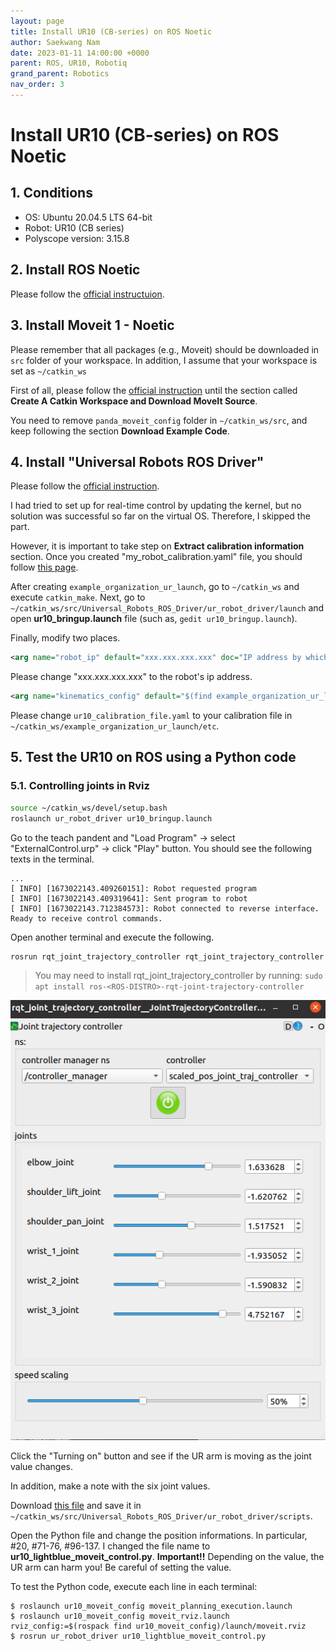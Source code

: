 ```yaml
---
layout: page
title: Install UR10 (CB-series) on ROS Noetic
author: Saekwang Nam
date: 2023-01-11 14:00:00 +0000
parent: ROS, UR10, Robotiq
grand_parent: Robotics
nav_order: 3
---
```


# Install UR10 (CB-series) on ROS Noetic

## 1. Conditions
- OS: Ubuntu 20.04.5 LTS 64-bit
- Robot: UR10 (CB series)
- Polyscope version: 3.15.8

## 2. Install ROS Noetic
Please follow the [official instructuion](http://wiki.ros.org/noetic/Installation/Ubuntu).

## 3. Install Moveit 1 - Noetic
Please remember that all packages (e.g., Moveit) should be downloaded in `src` folder of your workspace. In addition, I assume that your workspace is set as `~/catkin_ws`

First of all, please follow the [official instruction](https://ros-planning.github.io/moveit_tutorials/doc/getting_started/getting_started.html) until the section called **Create A Catkin Workspace and Download MoveIt Source**.

You need to remove `panda_moveit_config` folder in `~/catkin_ws/src`, and keep following the section **Download Example Code**.

## 4. Install "Universal Robots ROS Driver"
Please follow the [official instruction](https://github.com/UniversalRobots/Universal_Robots_ROS_Driver).

I had tried to set up for real-time control by updating the kernel, but no solution was successful so far on the virtual OS. Therefore, I skipped the part.

However, it is important to take step on **Extract calibration information** section. Once you created "my_robot_calibration.yaml" file, you should follow [this page](https://github.com/UniversalRobots/Universal_Robots_ROS_Driver/blob/master/ur_calibration/README.md).

After creating `example_organization_ur_launch`, go to `~/catkin_ws` and execute `catkin_make`. Next, go to `~/catkin_ws/src/Universal_Robots_ROS_Driver/ur_robot_driver/launch` and open **ur10_bringup.launch** file (such as, `gedit ur10_bringup.launch`).

Finally, modify two places.

```xml
<arg name="robot_ip" default="xxx.xxx.xxx.xxx" doc="IP address by which the robot can be reached."/>
```
Please change "xxx.xxx.xxx.xxx" to the robot's ip address.


```xml
<arg name="kinematics_config" default="$(find example_organization_ur_launch)/etc/ur10_calibration_file.yaml" doc="Kinematics config file used for calibration correction. This will be used to verify the robot's calibration is matching the robot_description."/>
```
Please change `ur10_calibration_file.yaml` to your calibration file in `~/catkin_ws/example_organization_ur_launch/etc`.

## 5. Test the UR10 on ROS using a Python code

### 5.1. Controlling joints in Rviz
```bash
source ~/catkin_ws/devel/setup.bash
roslaunch ur_robot_driver ur10_bringup.launch
```
Go to the teach pandent and "Load Program" -> select "ExternalControl.urp" -> click "Play" button. You should see the following texts in the terminal.
```terminal
...
[ INFO] [1673022143.409260151]: Robot requested program
[ INFO] [1673022143.409319641]: Sent program to robot
[ INFO] [1673022143.712384573]: Robot connected to reverse interface. Ready to receive control commands.
```

Open another terminal and execute the following.
```bash
rosrun rqt_joint_trajectory_controller rqt_joint_trajectory_controller
```
> You may need to install rqt_joint_trajectory_controller by running:
`sudo apt install ros-<ROS-DISTRO>-rqt-joint-trajectory-controller`

![rqt controller](../../../assets/images/UR10_on_ROS/rqt_joint_trajectory_controller.png)

Click the "Turning on" button and see if the UR arm is moving as the joint value changes.

In addition, make a note with the six joint values.

Download [this file](https://github.com/AnthonyLe93/ur_robot_driver/blob/master/scripts/ur10_movit_control.py) and save it in `~/catkin_ws/src/Universal_Robots_ROS_Driver/ur_robot_driver/scripts`. 

Open the Python file and change the position informations. In particular, #20, #71-76, #96-137. I changed the file name to **ur10_lightblue_moveit_control.py**. **Important!!** Depending on the value, the UR arm can harm you! Be careful of setting the value.

To test the Python code, execute each line in each terminal:
```console
$ roslaunch ur10_moveit_config moveit_planning_execution.launch
$ roslaunch ur10_moveit_config moveit_rviz.launch rviz_config:=$(rospack find ur10_moveit_config)/launch/moveit.rviz
$ rosrun ur_robot_driver ur10_lightblue_moveit_control.py 
```
